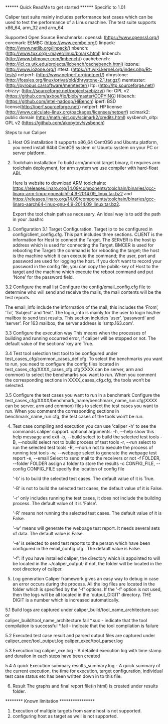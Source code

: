 ******   Quick ReadMe to get started   ******
Specific to 1.01

Caliper test suite mainly includes performance test cases which can be used to test the performance of a Linux machine.
The test suite supports x86_64, arm_32 and arm_64.

Supported Open Source Benchmarks:
    openssl: (https://www.openssl.org/)
    coremark: EEMBC (https://www.eembc.org/) 
    linpack: (http://www.netlib.org/linpack/)
    nbench: (http://www.tux.org/~mayer/linux/bmark.html)
    lmbench: (http://www.bitmover.com/lmbench/)
    cachebench: (http://icl.cs.utk.edu/projects/llcbench/cachebench.html)
    iozone: (http://www.iozone.org/)
    rttest: (https://rt.wiki.kernel.org/index.php/Rt-tests)
    netperf: (http://www.netperf.org/netperf/)
    dhrystone: (http://fossies.org/linux/privat/old/dhrystone-2.1.tar.gz/)
    memtester: (http://pyropus.ca/software/memtester/)
    ltp: (http://ltp.sourceforge.net/)
    ebizzy: (http://sourceforge.net/projects/ebizzy/)
    fio: GPL v2 (https://github.com/axboe/fio/blob/master/COPYING)
    Hibench: (https://github.com/intel-hadoop/HiBench)
    iperf: BSD license(http://iperf.sourceforge.net/)
    netperf: HP license (http://www.calculate-linux.org/packages/licenses/netperf)
    scimark2: public domain (http://math.nist.gov/scimark2/credits.html)
    sysbench_oltp: GPL v2 (https://github.com/akopytov/sysbench)

Steps to run Caliper

1. Host OS installation
    It supports x86_64 CentOS6 and Ubuntu platform, you need install 64bit
    CentOS system or Ubuntu system on your PC or server platform.

2. Toolchain installation
    To build arm/android target binary, it requires arm toolchain deployment, for arm system we use compiler with hard-float ABI.

    Here is website to download ARM toolchains:
        https://releases.linaro.org/14.09/components/toolchain/binaries/gcc-linaro-arm-linux-gnueabihf-4.9-2014.09_linux.tar.bz2 and https://releases.linaro.org/14.09/components/toolchain/binaries/gcc-linaro-aarch64-linux-gnu-4.9-2014.09_linux.tar.bz2.

    Export the tool chain path as necessary. An ideal way is to add the path in your .bashrc

3. Configuration
3.1 Target Configuration.
   Target ip to be configured in config/client_config.cfg.
   This part includes three sections. CLIENT is the information for Host to
   connect the Target. The SERVER is the host ip address which is used for
   connecting the Target. BMCER is used for rebooting the Target: the command is
   for rebooting the target; the host is the machine which it can execute the
       command; the user, port and password are used for logging the host. If
       you don’t want to record your password in the config file, you can copy
       the pubilc-key of Host to the target and the machine which execute the
       reboot command and put ‘None’ for the password field.

3.2 Configure the mail list
  Configure the config/email_config.cfg file to determine who will send and
  receive the mails, the mail contents will be the test reports.

  The email_info include the information of the mail, this includes the ‘From’,
  ‘To’, ‘Subject’ and ‘text’. The login_info is mainly for the user to login
  his/her mailbox to send test results. This section includes ‘user’, ‘password’
  and ‘server’. For 163 mailbox, the server address is ‘smtp.163.com’.

3.3 Configure the execution way
  This means when the processes of building and running occurred error, if caliper
will be stopped or not. The default value of the sections’ key are True.

3.4 Test tool selection
   test tool to be configured under test_cases_cfg/common_cases_def.cfg. To select
   the benchmarks you want to run, you need to 
   configure the config files located in test_cases_cfg/XXXX_cases_cfg.cfg(XXXX
   can be server, arm and common) to select the benchmarks you want to run. When
   you comment the corresponding sections in XXXX_cases_cfg.cfg, the tools won’t
   be selected.

3.5 Configure the test cases you want to run in a benchmark
  Configure the test_cases_cfg/XXXX/benchmark_name/benchmark_name_run.cfg(XXXX
  can be server, arm and common) files to select the test cases you want to run.
  When you comment the corresponding sections in benchmark_name_run.cfg, the
  test cases of the tools won’t be run.
 	
4. Test case compiling and execution
  you can use 'caliper -h' to see the commands caliper support.
    optional arguments:
      -h, --help     show this help message and exit
      -b, --build    select to build the selected test tools
      -B, --nobuild  select not to build process of test tools
      -r, --run      select to run the selected test tools
      -R, --norun    not to execute the process of running test tools
      -w, --webpage  select to generate the webpage test report
      -e, --email    Select to send mail to the receivers or not
      -f FOLDER, --folder FOLDER
                    assign a folder to store the results
      -c CONFIG_FILE, --config CONFIG_FILE
                    specify the location of config file

    '-b' is to build the selected test cases. The default value of it is True.

    '-B' is not to build the selected test cases, the default value of it is
    False.

    '-r' only includes running the test cases, it does not include the building
    process. The default value of it is 'False'.

    '-R' means not running the selected test cases. The default value of it is
    False.

    '-w' means will generate the webpage test report. It needs several sets of
    data. The default value is False.

    '-e' is selected to send test reports to the person which have been
    configured in the email_config.cfg . The default value is False.

    '-f': if you have installed caliper, the directory which is appointed to
    will be located in the ~/caliper_output; if not, the folder will be
    located in the root directory of caliper.


5. Log generation 
   Caliper framework gives an easy way to debug in case an error occurs during the process. All the log files are located in the folder which is specified by the '-f' options. If the '-f' option is not used, then the logs will be all located in the 'output_DIGIT' directory. THE DIGIT is a number which is increased automatically.

5.1 Build logs are captured under 
	caliper_build/tool_name_architecture.suc or   
	caliper_build/tool_name_architecture.fail
	*.suc - indicate that the tool compilation is successful
	*.fail - indicate that the tool compilation is failure

5.2 Executed test case result and parsed output files are  captured under
	caliper_exec/tool_output.log
	caliper_exec/tool_parser.log

5.3 Execution log 
      	caliper_exe.log - A detailed execution log with time stamp and duration in each steps have been created

5.4 A quick Execution summary
	results_summary.log - A quick summary of the current execution, the time for execution, target configuration, individual test case status etc has been written down in to this file.

6. Result 
	The graphs and final report file(in html) is created under results folder. 
	

********  Known limitation  ****************

1. Execution of multiple targets from same host is not supported.
2. configuring host as target as well is not supported.
